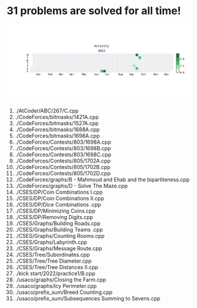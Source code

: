 **31** problems are solved for all time!
=========================================
![](heatmap.png)
1. ./AtCoder/ABC/267/C.cpp
2. ./CodeForces/bitmasks/1421A.cpp
3. ./CodeForces/bitmasks/1527A.cpp
4. ./CodeForces/bitmasks/1688A.cpp
5. ./CodeForces/bitmasks/1698A.cpp
6. ./CodeForces/Contests/803/1698A.cpp
7. ./CodeForces/Contests/803/1698B.cpp
8. ./CodeForces/Contests/803/1698C.cpp
9. ./CodeForces/Contests/805/1702A.cpp
10. ./CodeForces/Contests/805/1702B.cpp
11. ./CodeForces/Contests/805/1702D.cpp
12. ./CodeForces/graphs/B - Mahmoud and Ehab and the bipartiteness.cpp
13. ./CodeForces/graphs/D - Solve The Maze.cpp
14. ./CSES/DP/Coin Combinations I.cpp
15. ./CSES/DP/Coin Combinations II.cpp
16. ./CSES/DP/Dice Combinations .cpp
17. ./CSES/DP/Minimizing Coins.cpp
18. ./CSES/DP/Removing Digits.cpp
19. ./CSES/Graphs/Building Roads.cpp
20. ./CSES/Graphs/Building Teams .cpp
21. ./CSES/Graphs/Counting Rooms.cpp
22. ./CSES/Graphs/Labyrinth.cpp
23. ./CSES/Graphs/Message Route.cpp
24. ./CSES/Tree/Subordinates.cpp
25. ./CSES/Tree/Tree Diameter.cpp
26. ./CSES/Tree/Tree Distances II.cpp
27. ./kick start/2022/practice1/B.cpp
28. ./usaco/graphs/Closing the Farm.cpp
29. ./usaco/graphs/Icy Perimeter.cpp
30. ./usaco/prefix_sum/Breed Counting.cpp
31. ./usaco/prefix_sum/Subsequences Summing to Sevens.cpp
